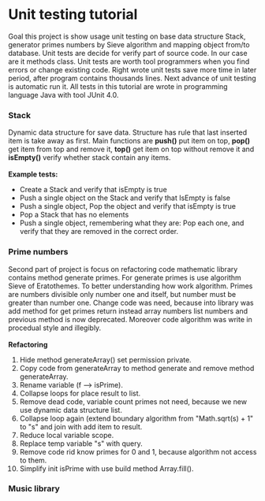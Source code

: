 <h1> Unit testing tutorial</h1>
<div>
Goal this project is show usage unit testing on base data structure Stack, generator primes numbers by Sieve algorithm
and mapping object from/to database. Unit tests are decide for verify part of source code. In our case are it methods 
class. Unit tests are worth tool programmers when you find errors or change existing code. Right wrote unit tests
save more time in later period, after program contains thousands lines. Next advance of unit testing is automatic run it.
All tests in this tutorial are wrote in programming language Java with tool JUnit 4.0.
</div>

<h3>Stack</h3>
<div>
Dynamic data structure for save data. Structure has rule that last inserted item is take away as first. Main functions are
<b>push()</b> put item on top, <b>pop()</b> get item from top and remove it, <b>top()</b> get item on top without 
remove it and <b>isEmpty()</b> verify whether stack contain any items.
</div>
<br>
<b>Example tests:</b>
<ul>
<li>Create a Stack and verify that isEmpty is true</li>
<li>Push a single object on the Stack and verify that IsEmpty is false</li>
<li>Push a single object, Pop the object and verify that isEmpty is true</li>
<li>Pop a Stack that has no elements</li>
<li>Push a single object, remembering what they are: Pop each one, and verify that they are removed in the correct order.</li>
</ul>

<h3>Prime numbers</h3>
<div>
Second part of project is focus on refactoring code mathematic library contains method generate primes.
For generate primes is use algorithm Sieve of Eratothemes. To better understanding how work algorithm. Primes
are numbers divisible only number one and itself, but number must be greater than number one. Change code was need,
because into library was add method for get primes return instead array numbers list numbers and previous method is now deprecated. Moreover code algorithm was write in procedual style and illegibly.
</div>
<br>
<b>Refactoring</b>
<ol>
<li>Hide method generateArray() set permission private.</li>
<li>Copy code from generateArray to method generate and remove method generateArray.</li>
<li>Rename variable (f --> isPrime).</li>
<li>Collapse loops for place result to list.</li>
<li>Remove dead code, variable count primes not need, because we new use dynamic data structure list.</li>
<li>Collapse loop again (extend boundary algorithm from "Math.sqrt(s) + 1"  to "s" and join with add item to result.</li>
<li>Reduce local variable scope.</li>
<li>Replace temp variable "s" with query.</li>
<li>Remove code rid know primes for 0 and 1, because algorithm not access to them.</li>
<li>Simplify init isPrime with use build method Array.fill(). </li>
</ol>


<h3>Music library</h3>
